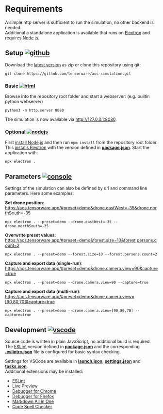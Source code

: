 # Requirements

A simple http server is sufficient to run the simulation, no other backend is needed.  
Additional a standalone application is available that runs on [Electron](https://www.electronjs.org) and requires [Node.js](https://nodejs.org).

## Setup [![github](https://img.shields.io/badge/github-gray?logo=github&logoColor=white)](#Setup)

Download the [latest version](https://github.com/tensorware/aos-simulation/archive/refs/heads/master.zip) as zip or clone this repository using git:

```
git clone https://github.com/tensorware/aos-simulation.git
```

### Basic [![html](https://img.shields.io/badge/html-gray?logo=html5&logoColor=white)](#Basic)

Browse into the repository root folder and start a webserver: (e.g. builtin python webserver)

```
python3 -m http.server 8080
```

The simulation is now available via http://127.0.0.1:8080.

### Optional [![nodejs](https://img.shields.io/badge/nodejs-gray?logo=nodedotjs&logoColor=white)](#Optional)

First [install Node.js](https://nodejs.org/en/download) and then run `npm install` from the repository root folder. This [installs Electron](https://www.electronjs.org/docs/latest/tutorial/installation) with the version defined in [**package.json**](/package.json). Start the application with:

```
npx electron .
```

## Parameters [![console](https://img.shields.io/badge/console-gray?logo=gnu-bash&logoColor=white)](#Parameters)

Settings of the simulation can also be defined by url and command line parameters. Here some examples:

**Set drone position**:
https://aos.tensorware.app/#preset=demo&drone.eastWest=-35&drone.northSouth=-35

```
npx electron . --preset=demo --drone.eastWest=-35 --drone.northSouth=-35
```

**Overwrite preset values**:
https://aos.tensorware.app/#preset=demo&forest.size=10&forest.persons.count=2

```
npx electron . --preset=demo --forest.size=10 --forest.persons.count=2
```

**Capture and export data (single-run)**:
https://aos.tensorware.app/#preset=demo&drone.camera.view=90&capture=true

```
npx electron . --preset=demo --drone.camera.view=90 --capture=true
```

**Capture and export data (multi-run)**:
https://aos.tensorware.app/#preset=demo&drone.camera.view=[90,80,70]&capture=true

```
npx electron . --preset=demo --drone.camera.view=[90,80,70] --capture=true
```

## Development [![vscode](https://img.shields.io/badge/made%20with-VSCode-blue)](#Development)

Source code is written in plain JavaScript, no additional build is required.  
The [ESLint](https://eslint.org) version defined in [**package.json**](/package.json) and the corresponding [**.eslintrc.json**](/.eslintrc.json) file is configured for basic syntax checking.

Settings for VSCode are available in [**launch.json**](/.vscode/launch.json), [**settings.json**](/.vscode/settings.json) and [**tasks.json**](/.vscode/tasks.json).  
Additional extensions may be installed:

- [ESLint](https://marketplace.visualstudio.com/items?itemName=dbaeumer.vscode-eslint)
- [Live Preview](https://marketplace.visualstudio.com/items?itemName=ms-vscode.live-server)
- [Debugger for Chrome](https://marketplace.visualstudio.com/items?itemName=msjsdiag.debugger-for-chrome)
- [Debugger for Firefox](https://marketplace.visualstudio.com/items?itemName=firefox-devtools.vscode-firefox-debug)
- [Markdown All in One](https://marketplace.visualstudio.com/items?itemName=yzhang.markdown-all-in-one)
- [Code Spell Checker](https://marketplace.visualstudio.com/items?itemName=streetsidesoftware.code-spell-checker)

